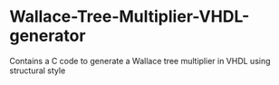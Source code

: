 # Wallace-Tree-Multiplier-VHDL-generator
Contains a C code to generate a Wallace tree multiplier in VHDL using structural style
